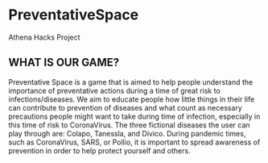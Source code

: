 # PreventativeSpace
Athena Hacks Project

## WHAT IS OUR GAME?

Preventative Space is a game that is aimed to help people understand the importance of preventative actions during a time of great risk to infections/diseases. We aim to educate people how little things in their life can contribute
    to prevention of diseases and what count as necessary precautions people might want to take during time of infection, especially in this time of risk to CoronaVirus. The three fictional diseases the user can play through are: Colapo, Tanessla,
    and Divico. During pandemic times, such as CoronaVirus, SARS, or Pollio, it is important to spread awareness of prevention in order to help protect yourself and others.
